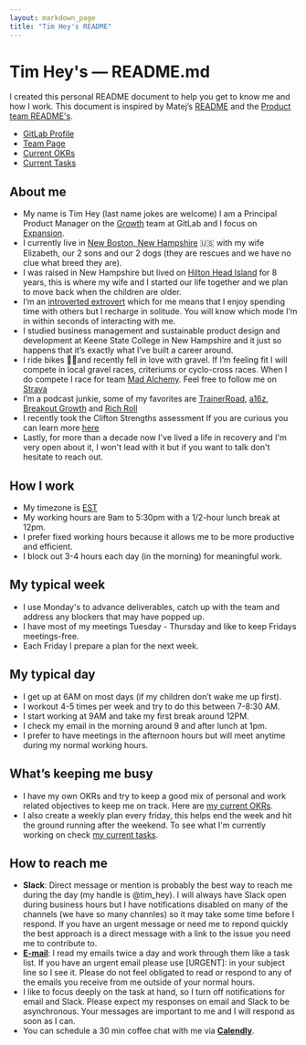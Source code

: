 ```yaml
---
layout: markdown_page
title: "Tim Hey's README"
---
```


# Tim Hey's — README.md

I created this personal README document to help you get to know me and how I work. This document is inspired by Matej’s [README](https://gitlab.com/matejlatin/focus#matej-readmemd) and the [Product team README's](https://about.gitlab.com/handbook/product/readme/#product-readmes).

- [GitLab Profile](https://gitlab.com/timhey)
- [Team Page](https://about.gitlab.com/company/team/#timhey)
- [Current OKRs](https://gitlab.com/timhey/focus/blob/master/OKRs/current.md)
- [Current Tasks](https://gitlab.com/timhey/focus/blob/master/Tasks/Current.md)

## About me

- My name is Tim Hey (last name jokes are welcome) I am a Principal Product Manager on the [Growth](https://about.gitlab.com/handbook/product/growth/) team at GitLab and I focus on [Expansion](https://about.gitlab.com/direction/expansion/).
- I currently live in [New Boston, New Hampshire](https://www.google.com/maps/place/New+Boston,+NH+03070/@42.9777511,-71.7556169,12z/data=!3m1!4b1!4m5!3m4!1s0x89e233e8a9946e0d:0x590e6c13b1743f65!8m2!3d42.9761945!4d-71.6939626) 🇺🇸 with my wife Elizabeth, our 2 sons and our 2 dogs (they are rescues and we have no clue what breed they are).
- I was raised in New Hampshire but lived on [Hilton Head Island](https://www.google.com/maps/place/Hilton+Head+Island,+SC/@32.1834696,-80.8174359,12z/data=!3m1!4b1!4m5!3m4!1s0x88fc79dc8ed319ad:0x2ce5a67aeba2283d!8m2!3d32.216316!4d-80.752608) for 8 years, this is where my wife and I started our life together and we plan to move back when the children are older.
- I’m an [introverted extrovert](https://en.wikipedia.org/wiki/Extraversion_and_introversion) which for me means that I enjoy spending time with others but I recharge in solitude. You will know which mode I’m in within seconds of interacting with me.
- I studied business management and sustainable product design and development at Keene State College in New Hampshire and it just so happens that it’s exactly what I’ve built a career around.
- I ride bikes 🚴‍♂️and recently fell in love with gravel. If I’m feeling fit I will compete in local gravel races, criteriums or cyclo-cross races. When I do compete I race for team [Mad Alchemy](https://www.madalchemy.com/). Feel free to follow me on [Strava](https://www.strava.com/athletes/2610245)
- I’m a podcast junkie, some of my favorites are [TrainerRoad](https://www.trainerroad.com/podcast), [a16z](https://a16z.com/podcasts/), [Breakout Growth](https://www.seanellis.me/breakout-growth-podcast.html) and [Rich Roll](https://www.richroll.com/)
- I recently took the Clifton Strengths assessment If you are curious you can learn more [here](https://gitlab.com/gitlab-org/growth/product/issues/797)
- Lastly, for more than a decade now I've lived a life in recovery and I'm very open about it, I won't lead with it but if you want to talk don't hesitate to reach out.

## How I work

- My timezone is [EST](https://time.is/ET)
- My working hours are 9am to 5:30pm with a 1/2-hour lunch break at 12pm.
- I prefer fixed working hours because it allows me to be more productive and efficient.
- I block out 3-4 hours each day (in the morning) for meaningful work.

## My typical week

- I use Monday's to advance deliverables, catch up with the team and address any blockers that may have popped up.
- I have most of my meetings Tuesday - Thursday and like to keep Fridays meetings-free.
- Each Friday I prepare a plan for the next week.

## My typical day

- I get up at 6AM on most days (if my children don’t wake me up first).
- I workout 4-5 times per week and try to do this between 7-8:30 AM.
- I start working at 9AM and take my first break around 12PM.
- I check my email in the morning around 9 and after lunch at 1pm.
- I prefer to have meetings in the afternoon hours but will meet anytime during my normal working hours.

## What’s keeping me busy

- I have my own OKRs and try to keep a good mix of personal and work related objectives to keep me on track. Here are [my current OKRs](https://gitlab.com/timhey/focus/blob/master/OKRs/current.md).
- I also create a weekly plan every friday, this helps end the week and hit the ground running after the weekend. To see what I'm currently working on check [my current tasks](https://gitlab.com/timhey/focus/blob/master/Tasks/Current.md).

## How to reach me

- **Slack**: Direct message or mention is probably the best way to reach me during the day (my handle is @tim_hey). I will always have Slack open during business hours but I have notifications disabled on many of the channels (we have so many channles) so it may take some time before I respond. If you have an urgent message or need me to repond quickly the best approach is a direct message with a link to the issue you need me to contribute to.
- <b>[E-mail](mailto:they@gitlab.com)</b>: I read my emails twice a day and work through them like a task list. If you have an urgent email please use [URGENT]: in your subject line so I see it. Please do not feel obligated to read or respond to any of the emails you receive from me outside of your normal hours.
- I like to focus deeply on the task at hand, so I turn off notifications for email and Slack. Please expect my responses on email and Slack to be asynchronous. Your messages are important to me and I will respond as soon as I can.
- You can schedule a 30 min coffee chat with me via <b>[Calendly](https://calendly.com/timhey-gitlab)</b>.
